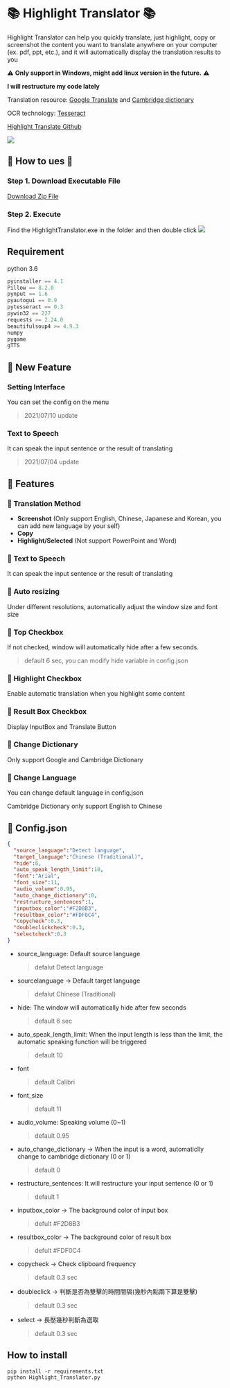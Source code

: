 # :books: Highlight Translator :books:
Highlight Translator can help you quickly translate, just highlight, copy or screenshot the content you want to translate anywhere on your computer (ex. pdf, ppt, etc.), and it will automatically display the translation results to you

:warning: **Only support in Windows, might add linux version in the future.** :warning:

**I will restructure my code lately**


Translation resource: [Google Translate](https://translate.google.com.tw) and [Cambridge dictionary](https://dictionary.cambridge.org)

OCR technology: [Tesseract](https://github.com/tesseract-ocr/tesseract)

[Highlight Translate Github](https://github.com/Coolshanlan/Copy-Translator)

![](https://github.com/Coolshanlan/Highlight-Translator/blob/master/image/demo.gif)
## :small_red_triangle_down: How to ues :small_red_triangle_down:
### Step 1. Download Executable File
[Download Zip File](https://bit.ly/37QQvgN)
### Step 2. Execute
Find the HighlightTranslator.exe in the folder and then double click
![](https://github.com/Coolshanlan/Highlight-Translator/blob/master/image/executablefile.png)
## Requirement
python 3.6
``` python
pyinstaller == 4.1
Pillow == 8.2.0
pynput == 1.6
pyautogui == 0.9
pytesseract == 0.3
pywin32 == 227
requests >= 2.24.0
beautifulsoup4 >= 4.9.3
numpy
pygame
gTTS
```
## :loudspeaker: New Feature
### Setting Interface
You can set the config on the menu
> 2021/07/10 update
### Text to Speech
It can speak the input sentence or the result of translating
> 2021/07/04 update

## :dart: Features
### :key: Translation Method
- **Screenshot** (Only support English, Chinese, Japanese and Korean, you can add new language by your self)
- **Copy**
- **Highlight/Selected** (Not support PowerPoint and Word)
### :key: Text to Speech
It can speak the input sentence or the result of translating
### :pushpin: Auto resizing
Under different resolutions, automatically adjust the window size and font size
### :pushpin: Top Checkbox
If not checked, window will automatically hide after a few seconds.
> default 6 sec, you can modify hide variable in config.json
### :pushpin: Highlight Checkbox
Enable automatic translation when you highlight some content
### :pushpin: Result Box Checkbox
Display InputBox and Translate Button
### :pushpin: Change Dictionary
Only support Google and Cambridge Dictionary
### :pushpin: Change Language
You can change default language in config.json

Cambridge Dictionary only support English to Chinese


## :bookmark_tabs: Config.json
``` json
{
  "source_language":"Detect language",
  "target_language":"Chinese (Traditional)",
  "hide":6,
  "auto_speak_length_limit":10,
  "font":"Arial",
  "font_size":11,
  "audio_volume":0.95,
  "auto_change_dictionary":0,
  "restructure_sentences":1,
  "inputbox_color":"#F2D8B3",
  "resultbox_color":"#FDF0C4",
  "copycheck":0.3,
  "doubleclickcheck":0.3,
  "selectcheck":0.3
}
```
- source_language: Default source language
  > defalut Detect language
- sourcelanguage -> Default target language
  > defalut Chinese (Traditional)
- hide: The window will automatically hide after few seconds
  > default 6 sec
- auto_speak_length_limit: When the input length is less than the limit, the automatic speaking function will be triggered
  > default 10
- font
  > default Calibri
- font_size
  > default 11
- audio_volume: Speaking volume (0~1)
  > default 0.95
- auto_change_dictionary -> When the input is a word, automaticlly change to cambridge dictionary (0 or 1)
  > default 0
- restructure_sentences: It will restructure your input sentence (0 or 1)
  > default 1
- inputbox_color -> The background color of input box
  > defult #F2D8B3
- resultbox_color -> The background color of result box
  > defult #FDF0C4
- copycheck -> Check clipboard frequency
  > default 0.3 sec
- doubleclick -> 判斷是否為雙擊的時間間隔(幾秒內點兩下算是雙擊)
  > default 0.3 sec
- select -> 長壓幾秒判斷為選取
  > default 0.3 sec


## How to install
```
pip install -r requirements.txt
python Highlight_Translator.py
```
